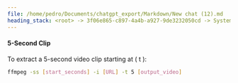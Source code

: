 ```yaml
---
file: /home/pedro/Documents/chatgpt_export/Markdown/New chat (12).md
heading_stack: <root> -> 3f06e865-c897-4a4b-a927-9de3232050cd -> System -> b071c1f2-263c-4341-9590-5213dca53085 -> System -> aaa2b49a-84e1-4810-bb7b-b731b4e96f38 -> User -> 841e4077-bd78-480f-814b-b79a9a92e559 -> Assistant -> Step 1: Probe Video for Duration -> aaa28510-70e7-4b0a-b4b4-43752da44402 -> User -> 5959d47b-4592-4d1b-8ad4-07096d9c5fcf -> Assistant -> aaa20452-6339-498f-a308-f7809045dac3 -> User -> e0c9b1a8-a937-49c0-b18f-4e993b1d06ec -> Assistant -> aaa24f19-97f1-4924-8cf1-c04b4f6c650d -> User -> 1c07c845-e06f-4068-a8e0-477fcdd8c81a -> Assistant -> Approach -> Partial Content Fetching with HTTP Range Requests -> Using HLS (HTTP Live Streaming) -> Commands -> Frame Extraction -> 5-Second Clip
---
```

#### 5-Second Clip

To extract a 5-second video clip starting at \( t \):

```bash
ffmpeg -ss [start_seconds] -i [URL] -t 5 [output_video]
```

